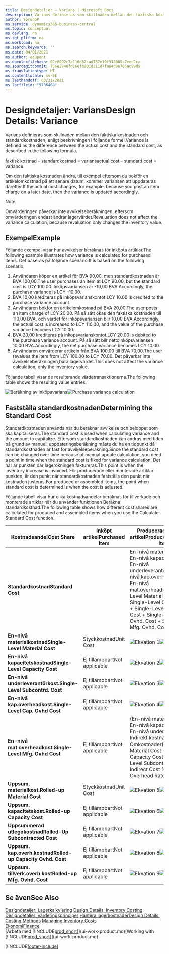 ```yaml
---
title: Designdetaljer – Varians | Microsoft Docs
description: Varians definieras som skillnaden mellan den faktiska kostnaden och standardkostnaden, enligt beskrivningen i följande formel.
author: SorenGP
ms.service: dynamics365-business-central
ms.topic: conceptual
ms.devlang: na
ms.tgt_pltfrm: na
ms.workload: na
ms.search.keywords: ''
ms.date: 04/01/2021
ms.author: edupont
ms.openlocfilehash: 02e8992c7a116d62cad767e10f318005c7eed2ca
ms.sourcegitcommit: 766e2840fd16efb901d211d7fa64d96766ac99d9
ms.translationtype: HT
ms.contentlocale: sv-SE
ms.lasthandoff: 03/31/2021
ms.locfileid: "5786468"
---
```

# <a name="design-details-variance"></a><span data-ttu-id="9ed69-103">Designdetaljer: Varians</span><span class="sxs-lookup"><span data-stu-id="9ed69-103">Design Details: Variance</span></span>
<span data-ttu-id="9ed69-104">Varians definieras som skillnaden mellan den faktiska kostnaden och standardkostnaden, enligt beskrivningen i följande formel.</span><span class="sxs-lookup"><span data-stu-id="9ed69-104">Variance is defined as the difference between the actual cost and the standard cost, as described in the following formula.</span></span>  

 <span data-ttu-id="9ed69-105">faktisk kostnad – standardkostnad = varians</span><span class="sxs-lookup"><span data-stu-id="9ed69-105">actual cost – standard cost = variance</span></span>  

 <span data-ttu-id="9ed69-106">Om den faktiska kostnaden ändra, till exempel eftersom du bokför en artikelomkostnad på ett senare datum, kommer variansen att uppdateras därefter.</span><span class="sxs-lookup"><span data-stu-id="9ed69-106">If the actual cost changes, for example, because you post an item charge on a later date, then the variance is updated accordingly.</span></span>  

> [!NOTE]  
>  <span data-ttu-id="9ed69-107">Omvärderingen påverkar inte avvikelseberäkningen, eftersom omvärderingen endast ändrar lagervärdet.</span><span class="sxs-lookup"><span data-stu-id="9ed69-107">Revaluation does not affect the variance calculation, because revaluation only changes the inventory value.</span></span>  

## <a name="example"></a><span data-ttu-id="9ed69-108">Exempel</span><span class="sxs-lookup"><span data-stu-id="9ed69-108">Example</span></span>  
 <span data-ttu-id="9ed69-109">Följande exempel visar hur avvikelser beräknas för inköpta artiklar.</span><span class="sxs-lookup"><span data-stu-id="9ed69-109">The following example illustrates how variance is calculated for purchased items.</span></span> <span data-ttu-id="9ed69-110">Det baseras på följande scenario:</span><span class="sxs-lookup"><span data-stu-id="9ed69-110">It is based on the following scenario:</span></span>  

1.  <span data-ttu-id="9ed69-111">Användaren köper en artikel för BVA 90,00, men standardkostnaden är BVA 100,00.</span><span class="sxs-lookup"><span data-stu-id="9ed69-111">The user purchases an item at LCY 90.00, but the standard cost is LCY 100.00.</span></span> <span data-ttu-id="9ed69-112">Inköpsvariansen är -10,00 BVA.</span><span class="sxs-lookup"><span data-stu-id="9ed69-112">Accordingly, the purchase variance is LCY –10.00.</span></span>  
2.  <span data-ttu-id="9ed69-113">BVA 10,00 krediteras på inköpsvarianskontot.</span><span class="sxs-lookup"><span data-stu-id="9ed69-113">LCY 10.00 is credited to the purchase variance account.</span></span>  
3.  <span data-ttu-id="9ed69-114">Användaren bokför en artikelomkostnad på BVA 20,00.</span><span class="sxs-lookup"><span data-stu-id="9ed69-114">The user posts an item charge of LCY 20.00.</span></span> <span data-ttu-id="9ed69-115">På så sätt ökas den faktiska kostnaden till 110,00 BVA, och värdet för inköpsvariansen blir 10,00 BVA.</span><span class="sxs-lookup"><span data-stu-id="9ed69-115">Accordingly, the actual cost is increased to LCY 110.00, and the value of the purchase variance becomes LCY 10.00.</span></span>  
4.  <span data-ttu-id="9ed69-116">BVA 20,00 krediteras på inköpsvarianskontot.</span><span class="sxs-lookup"><span data-stu-id="9ed69-116">LCY 20.00 is debited to the purchase variance account.</span></span> <span data-ttu-id="9ed69-117">På så sätt blir nettoinköpsvariansen 10,00 BVA.</span><span class="sxs-lookup"><span data-stu-id="9ed69-117">Accordingly, the net purchase variance becomes LCY 10.00.</span></span>  
5.  <span data-ttu-id="9ed69-118">Användaren omvärderar artikeln från BVA 100,00 till BVA 70,00.</span><span class="sxs-lookup"><span data-stu-id="9ed69-118">The user revalues the item from LCY 100.00 to LCY 70.00.</span></span> <span data-ttu-id="9ed69-119">Det påverkar inte avvikelseberäkningen,bara lagervärdet.</span><span class="sxs-lookup"><span data-stu-id="9ed69-119">This does not affect the variance calculation, only the inventory value.</span></span>  

 <span data-ttu-id="9ed69-120">Följande tabell visar de resulterande värdetransaktionerna.</span><span class="sxs-lookup"><span data-stu-id="9ed69-120">The following table shows the resulting value entries.</span></span>  

 <span data-ttu-id="9ed69-121">![Beräkning av inköpsvarians](media/design_details_inventory_costing_11_purchase_variance.png "Beräkning av inköpsvarians")</span><span class="sxs-lookup"><span data-stu-id="9ed69-121">![Purchase variance calculation](media/design_details_inventory_costing_11_purchase_variance.png "Purchase variance calculation")</span></span>  

## <a name="determining-the-standard-cost"></a><span data-ttu-id="9ed69-122">Fastställa standardkostnaden</span><span class="sxs-lookup"><span data-stu-id="9ed69-122">Determining the Standard Cost</span></span>  
 <span data-ttu-id="9ed69-123">Standardkostnaden används när du beräknar avvikelse och beloppet som ska kapitaliseras.</span><span class="sxs-lookup"><span data-stu-id="9ed69-123">The standard cost is used when calculating variance and the amount to capitalize.</span></span> <span data-ttu-id="9ed69-124">Eftersom standardkostnaden kan ändras med tiden på grund av manuell uppdateringsberäkning måste du ha en tidpunkt då standardkostnaden är fast för avvikelseberäkning.</span><span class="sxs-lookup"><span data-stu-id="9ed69-124">Since the standard cost can be changed over time because of manual update calculation, you need a point in time when the standard cost is fixed for variance calculation.</span></span> <span data-ttu-id="9ed69-125">Det här är punkten där lagerökningen faktureras.</span><span class="sxs-lookup"><span data-stu-id="9ed69-125">This point is when the inventory increase is invoiced.</span></span> <span data-ttu-id="9ed69-126">För producerade eller monterade artiklar punkten, är den punkt när standardkostnaden fastställs den punkt när kostnaden justeras.</span><span class="sxs-lookup"><span data-stu-id="9ed69-126">For produced or assembled items, the point when standard cost is determined is when the cost is adjusted.</span></span>  

 <span data-ttu-id="9ed69-127">Följande tabell visar hur olika kostnadsandelar beräknas för tillverkade och monterade artiklar när du använder funktionen Beräkna standardkostnad.</span><span class="sxs-lookup"><span data-stu-id="9ed69-127">The following table shows how different cost shares are calculated for produced and assembled items when you use the Calculate Standard Cost function.</span></span>  

|<span data-ttu-id="9ed69-128">Kostnadsandel</span><span class="sxs-lookup"><span data-stu-id="9ed69-128">Cost Share</span></span>|<span data-ttu-id="9ed69-129">Inköpt artikel</span><span class="sxs-lookup"><span data-stu-id="9ed69-129">Purchased Item</span></span>|<span data-ttu-id="9ed69-130">Producerad/monterad artikel</span><span class="sxs-lookup"><span data-stu-id="9ed69-130">Produced/Assembled Item</span></span>|  
|----------------|--------------------|------------------------------|  
|<span data-ttu-id="9ed69-131">**Standardkostnad**</span><span class="sxs-lookup"><span data-stu-id="9ed69-131">**Standard Cost**</span></span>||<span data-ttu-id="9ed69-132">En-nivå materialkostnad + En-nivå kapacitetskostnad + En-nivå underleverantörkost. + En-nivå kap.overheadkost. + En-nivå mat.overheadkost.</span><span class="sxs-lookup"><span data-stu-id="9ed69-132">Single-Level Material Cost + Single-Level Capacity Cost + Single-Level Subcontrd. Cost + Single-Level Cap. Ovhd. Cost + Single-Level Mfg. Ovhd. Cost</span></span>|  
|<span data-ttu-id="9ed69-133">**En-nivå materialkostnad**</span><span class="sxs-lookup"><span data-stu-id="9ed69-133">**Single-Level Material Cost**</span></span>|<span data-ttu-id="9ed69-134">Styckkostnad</span><span class="sxs-lookup"><span data-stu-id="9ed69-134">Unit Cost</span></span>|<span data-ttu-id="9ed69-135">![Ekvation 1](media/design_details_inventory_costing_11_equation_1.png "Ekvation 1")</span><span class="sxs-lookup"><span data-stu-id="9ed69-135">![Equation 1](media/design_details_inventory_costing_11_equation_1.png "Equation 1")</span></span>|  
|<span data-ttu-id="9ed69-136">**En-nivå kapacitetskostnad**</span><span class="sxs-lookup"><span data-stu-id="9ed69-136">**Single-Level Capacity Cost**</span></span>|<span data-ttu-id="9ed69-137">Ej tillämpbart</span><span class="sxs-lookup"><span data-stu-id="9ed69-137">Not applicable</span></span>|<span data-ttu-id="9ed69-138">![Ekvation 2](media/design_details_inventory_costing_11_equation_2.png "Ekvation 2")</span><span class="sxs-lookup"><span data-stu-id="9ed69-138">![Equation 2](media/design_details_inventory_costing_11_equation_2.png "Equation 2")</span></span>|  
|<span data-ttu-id="9ed69-139">**En-nivå underleverantörkost.**</span><span class="sxs-lookup"><span data-stu-id="9ed69-139">**Single-Level Subcontrd. Cost**</span></span>|<span data-ttu-id="9ed69-140">Ej tillämpbart</span><span class="sxs-lookup"><span data-stu-id="9ed69-140">Not applicable</span></span>|<span data-ttu-id="9ed69-141">![Ekvation 3](media/design_details_inventory_costing_11_equation_3.png "Ekvation 3")</span><span class="sxs-lookup"><span data-stu-id="9ed69-141">![Equation 3](media/design_details_inventory_costing_11_equation_3.png "Equation 3")</span></span>|  
|<span data-ttu-id="9ed69-142">**En-nivå kap.overheadkost.**</span><span class="sxs-lookup"><span data-stu-id="9ed69-142">**Single-Level Cap. Ovhd Cost**</span></span>|<span data-ttu-id="9ed69-143">Ej tillämpbart</span><span class="sxs-lookup"><span data-stu-id="9ed69-143">Not applicable</span></span>|<span data-ttu-id="9ed69-144">![Ekvation 4](media/design_details_inventory_costing_11_equation_4.png "Ekvation 4")</span><span class="sxs-lookup"><span data-stu-id="9ed69-144">![Equation 4](media/design_details_inventory_costing_11_equation_4.png "Equation 4")</span></span>|  
|<span data-ttu-id="9ed69-145">**En-nivå mat.overheadkost.**</span><span class="sxs-lookup"><span data-stu-id="9ed69-145">**Single-Level Mfg. Ovhd Cost**</span></span>|<span data-ttu-id="9ed69-146">Ej tillämpbart</span><span class="sxs-lookup"><span data-stu-id="9ed69-146">Not applicable</span></span>|<span data-ttu-id="9ed69-147">(En-nivå materialkostnad + En-nivå kapacitetskostnad + En-nivå underlev.kost.) \* Indirekt kostnad % / 100 + Omkostnader</span><span class="sxs-lookup"><span data-stu-id="9ed69-147">(Single-Level Material Cost + Single-Level Capacity Cost + Single-Level Subcontrd. Cost) \* Indirect Cost % / 100 + Overhead Rate</span></span>|  
|<span data-ttu-id="9ed69-148">**Uppsum. materialkost.**</span><span class="sxs-lookup"><span data-stu-id="9ed69-148">**Rolled-up Material Cost**</span></span>|<span data-ttu-id="9ed69-149">Styckkostnad</span><span class="sxs-lookup"><span data-stu-id="9ed69-149">Unit Cost</span></span>|<span data-ttu-id="9ed69-150">![Ekvation 5](media/design_details_inventory_costing_11_equation_5.png "Ekvation 5")</span><span class="sxs-lookup"><span data-stu-id="9ed69-150">![Equation 5](media/design_details_inventory_costing_11_equation_5.png "Equation 5")</span></span>|  
|<span data-ttu-id="9ed69-151">**Uppsum. kapacitetskost.**</span><span class="sxs-lookup"><span data-stu-id="9ed69-151">**Rolled-up Capacity Cost**</span></span>|<span data-ttu-id="9ed69-152">Ej tillämpbart</span><span class="sxs-lookup"><span data-stu-id="9ed69-152">Not applicable</span></span>|<span data-ttu-id="9ed69-153">![Ekvation 6](media/design_details_inventory_costing_11_equation_6.png "Ekvation 6")</span><span class="sxs-lookup"><span data-stu-id="9ed69-153">![Equation 6](media/design_details_inventory_costing_11_equation_6.png "Equation 6")</span></span>|  
|<span data-ttu-id="9ed69-154">**Uppsummerad utlegokostnad**</span><span class="sxs-lookup"><span data-stu-id="9ed69-154">**Rolled-Up Subcontracted Cost**</span></span>|<span data-ttu-id="9ed69-155">Ej tillämpbart</span><span class="sxs-lookup"><span data-stu-id="9ed69-155">Not applicable</span></span>|<span data-ttu-id="9ed69-156">![Ekvation 7](media/design_details_inventory_costing_11_equation_7.png "Ekvation 7")</span><span class="sxs-lookup"><span data-stu-id="9ed69-156">![Equation 7](media/design_details_inventory_costing_11_equation_7.png "Equation 7")</span></span>|  
|<span data-ttu-id="9ed69-157">**Uppsum. kap.overh.kostnad**</span><span class="sxs-lookup"><span data-stu-id="9ed69-157">**Rolled-up Capacity Ovhd. Cost**</span></span>|<span data-ttu-id="9ed69-158">Ej tillämpbart</span><span class="sxs-lookup"><span data-stu-id="9ed69-158">Not applicable</span></span>|<span data-ttu-id="9ed69-159">![Ekvation 8](media/design_details_inventory_costing_11_equation_8.png "Ekvation 8")</span><span class="sxs-lookup"><span data-stu-id="9ed69-159">![Equation 8](media/design_details_inventory_costing_11_equation_8.png "Equation 8")</span></span>|  
|<span data-ttu-id="9ed69-160">**Uppsum. tillverk.overh.kost**</span><span class="sxs-lookup"><span data-stu-id="9ed69-160">**Rolled-up Mfg. Ovhd. Cost**</span></span>|<span data-ttu-id="9ed69-161">Ej tillämpbart</span><span class="sxs-lookup"><span data-stu-id="9ed69-161">Not applicable</span></span>|<span data-ttu-id="9ed69-162">![Ekvation 9](media/design_details_inventory_costing_11_equation_9.png "Ekvation 9")</span><span class="sxs-lookup"><span data-stu-id="9ed69-162">![Equation 9](media/design_details_inventory_costing_11_equation_9.png "Equation 9")</span></span>|  

## <a name="see-also"></a><span data-ttu-id="9ed69-163">Se även</span><span class="sxs-lookup"><span data-stu-id="9ed69-163">See Also</span></span>  
 <span data-ttu-id="9ed69-164">[Designdetaljer: Lagerkalkylering](design-details-inventory-costing.md) </span><span class="sxs-lookup"><span data-stu-id="9ed69-164">[Design Details: Inventory Costing](design-details-inventory-costing.md) </span></span>  
 <span data-ttu-id="9ed69-165">[Designdetaljer: värderingsprinciper](design-details-costing-methods.md) [Hantera lagerkostnader](finance-manage-inventory-costs.md)</span><span class="sxs-lookup"><span data-stu-id="9ed69-165">[Design Details: Costing Methods](design-details-costing-methods.md) [Managing Inventory Costs](finance-manage-inventory-costs.md)</span></span>  
 [<span data-ttu-id="9ed69-166">Ekonomi</span><span class="sxs-lookup"><span data-stu-id="9ed69-166">Finance</span></span>](finance.md)  
 <span data-ttu-id="9ed69-167">[Arbeta med [!INCLUDE[prod_short](includes/prod_short.md)]](ui-work-product.md)</span><span class="sxs-lookup"><span data-stu-id="9ed69-167">[Working with [!INCLUDE[prod_short](includes/prod_short.md)]](ui-work-product.md)</span></span>


[!INCLUDE[footer-include](includes/footer-banner.md)]